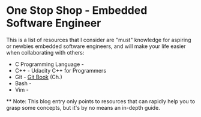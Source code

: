 # One Stop Shop - Embedded Software Engineer

This is a list of resources that I consider are "must" knowledge for
aspiring or newbies embedded software engineers, and will make your
life easier when collaborating with others:

* C Programming Language - 
* C++ - Udacity C++ for Programmers
* Git - [Git Book](https://git-scm.com/book/en/v2) (Ch.)
* Bash -
* Vim - 

** Note: This blog entry only points to resources that can
rapidly help you to grasp some concepts, but it's by no means an 
in-depth guide.
